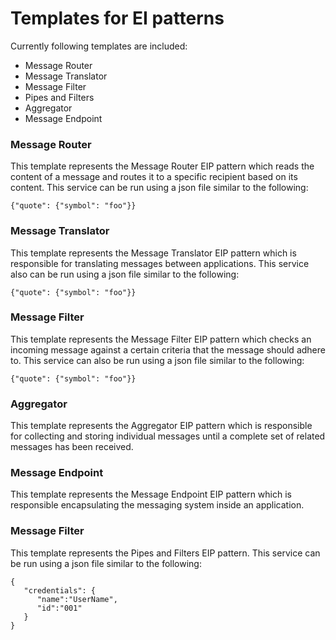 # Templates for EI patterns

Currently following templates are included:

* Message Router
* Message Translator
* Message Filter
* Pipes and Filters
* Aggregator
* Message Endpoint

### Message Router
This template represents the Message Router EIP pattern which reads the content of a message and routes it to a specific recipient based on its content. This service can be run using a json file similar to the following:
   
    {"quote": {"symbol": "foo"}}
    
### Message Translator
This template represents the Message Translator EIP pattern which is responsible for translating messages between applications. This service also can be run using a json file similar to the following:

    {"quote": {"symbol": "foo"}}

    
### Message Filter
This template represents the Message Filter EIP pattern which checks an incoming message against a certain criteria that the message should adhere to. This service can also be run using a json file similar to the following:

    {"quote": {"symbol": "foo"}}

### Aggregator
This template represents the Aggregator EIP pattern which is responsible for collecting and storing individual messages until a complete set of related messages has been received.

### Message Endpoint
This template represents the Message Endpoint EIP pattern which is responsible encapsulating the messaging system inside an application.

### Message Filter
This template represents the Pipes and Filters EIP pattern. This service can be run using a json file similar to the following:

    {
       "credentials": {
          "name":"UserName",
          "id":"001"
       }
    }

